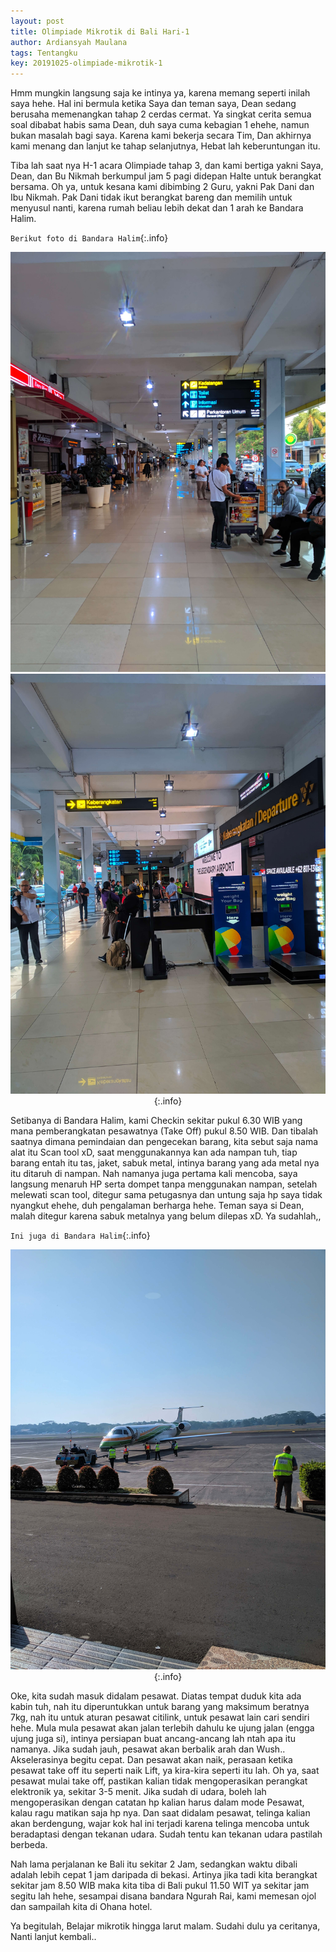 ```yaml
---
layout: post
title: Olimpiade Mikrotik di Bali Hari-1
author: Ardiansyah Maulana
tags: Tentangku
key: 20191025-olimpiade-mikrotik-1
---
```


Hmm mungkin langsung saja ke intinya ya, karena memang seperti inilah saya hehe. Hal ini bermula ketika Saya dan teman saya, Dean sedang berusaha memenangkan tahap 2 cerdas cermat. Ya singkat cerita semua soal dibabat habis sama Dean, duh saya cuma kebagian 1 ehehe, namun bukan masalah bagi saya. Karena kami bekerja secara Tim, Dan akhirnya kami menang dan lanjut ke tahap selanjutnya, Hebat lah keberuntungan itu.

Tiba lah saat nya H-1 acara Olimpiade tahap 3, dan kami bertiga yakni Saya, Dean, dan Bu Nikmah berkumpul jam 5 pagi didepan Halte untuk berangkat bersama. Oh ya, untuk kesana kami dibimbing 2 Guru, yakni Pak Dani dan Ibu Nikmah. Pak Dani tidak ikut berangkat bareng dan memilih untuk menyusul nanti, karena rumah beliau lebih dekat dan 1 arah ke Bandara Halim.

`Berikut foto di Bandara Halim`{:.info}
<div align="center" markdown="1">
<img class="image image--md" src="/image/Olimpiade Mikrotik Hari 1/IMG_20191022_054017.jpg"/>
<img class="image image--md" src="/image/Olimpiade Mikrotik Hari 1/IMG_20191022_054023.jpg"/>
{:.info}
</div>

Setibanya di Bandara Halim, kami Checkin sekitar pukul 6.30 WIB yang mana pemberangkatan pesawatnya (Take Off) pukul 8.50 WIB. Dan tibalah saatnya dimana pemindaian dan pengecekan barang, kita sebut saja nama alat itu Scan tool xD, saat menggunakannya kan ada nampan tuh, tiap barang entah itu tas, jaket, sabuk metal, intinya barang yang ada metal nya itu ditaruh di nampan. Nah namanya juga pertama kali mencoba, saya langsung menaruh HP serta dompet tanpa menggunakan nampan, setelah melewati scan tool, ditegur sama petugasnya dan untung saja hp saya tidak nyangkut ehehe, duh pengalaman berharga hehe. Teman saya si Dean, malah ditegur karena sabuk metalnya yang belum dilepas xD. Ya sudahlah,,

`Ini juga di Bandara Halim`{:.info}
<div align="center" markdown="1">
<img class="image image--lg" src="/image/Olimpiade Mikrotik Hari 1/IMG_20191022_075706.jpg"/>
{:.info}
</div>

Oke, kita sudah masuk didalam pesawat. Diatas tempat duduk kita ada kabin tuh, nah itu diperuntukkan untuk barang yang maksimum beratnya 7kg, nah itu untuk aturan pesawat citilink, untuk pesawat lain cari sendiri hehe. Mula mula pesawat akan jalan terlebih dahulu ke ujung jalan (engga ujung juga si), intinya persiapan buat ancang-ancang lah ntah apa itu namanya. Jika sudah jauh, pesawat akan berbalik arah dan Wush.. Akselerasinya begitu cepat. Dan pesawat akan naik, perasaan ketika pesawat take off itu seperti naik Lift, ya kira-kira seperti itu lah. Oh ya, saat pesawat mulai take off, pastikan kalian tidak mengoperasikan perangkat elektronik ya, sekitar 3-5 menit. Jika sudah di udara, boleh lah mengoperasikan dengan catatan hp kalian harus dalam mode Pesawat, kalau ragu matikan saja hp nya. Dan saat didalam pesawat, telinga kalian akan berdengung, wajar kok hal ini terjadi karena telinga mencoba untuk beradaptasi dengan tekanan udara. Sudah tentu kan tekanan udara pastilah berbeda.

Nah lama perjalanan ke Bali itu sekitar 2 Jam, sedangkan waktu dibali adalah lebih cepat 1 jam daripada di bekasi. Artinya jika tadi kita berangkat sekitar jam 8.50 WIB maka kita tiba di Bali pukul 11.50 WIT ya sekitar jam segitu lah hehe, sesampai disana bandara Ngurah Rai, kami memesan ojol dan sampailah kita di Ohana hotel.

Ya begitulah, Belajar mikrotik hingga larut malam. Sudahi dulu ya ceritanya, Nanti lanjut kembali..
